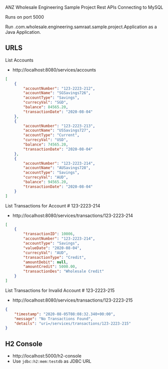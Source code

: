 ANZ Wholesale Engineering Sample Project Rest APIs Connecting to MySQL

Runs on port 5000

Run .com.wholesale.engineering.samraat.sample.project.Application as a Java Application.



## URLS


List Accounts
- http://localhost:8080/services/accounts

```json
[
    {
        "accountNumber": "123-2223-212",
        "accountName": "SGSavings726",
        "accountType": "Savings",
        "currecyVal": "SGD",
        "balance": 84565.20,
        "transactionDate": "2020-08-04"
    },
    {
        "accountNumber": "123-2223-213",
        "accountName": "USSavings727",
        "accountType": "Current",
        "currecyVal": "USD",
        "balance": 74565.20,
        "transactionDate": "2020-08-04"
    },
    {
        "accountNumber": "123-2223-214",
        "accountName": "AUSavings728",
        "accountType": "Savings",
        "currecyVal": "AUD",
        "balance": 94565.20,
        "transactionDate": "2020-08-04"
    }
]
```


List Transactions for Account # 123-2223-214

- http://localhost:8080/services/transactions/123-2223-214

```json
[
    {
        "transactionID": 10006,
        "accountNumber": "123-2223-214",
        "accountType": "Savings",
        "valueDate": "2020-08-04",
        "currecyVal": "AUD",
        "transactionType": "Credit",
        "amountDebit": null,
        "amountCredit": 5000.00,
        "transactionDes": "Wholesale Credit"
    }
]
```

List Transactions for Invalid Account # 123-2223-215

- http://localhost:8080/services/transactions/123-2223-215

```json
{
    "timestamp": "2020-08-05T08:08:32.340+00:00",
    "message": "No Transactions Found",
    "details": "uri=/services/transactions/123-2223-215"
}
```



## H2 Console

- http://localhost:5000/h2-console
- Use `jdbc:h2:mem:testdb` as JDBC URL 

